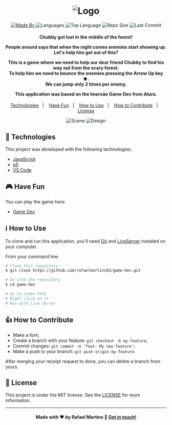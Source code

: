 <h1 align="center">
    <img alt="Logo" src="https://ik.imagekit.io/rafaelmartins/game-dev_X8RpJdfCx.svg" />
    <br>
</h1>

<p align="center">
  <a href="https://www.linkedin.com/in/rafael-martins92/">
  <img alt="Made By" src="https://img.shields.io/static/v1?label=Made%20By&message=Rafael%20Martins&color=orange&style=for-the-badge">
	</a>
  
  <img alt="Languages" src="https://img.shields.io/github/languages/count/rafaelmartins92/game-dev?style=for-the-badge">
  
  <img alt="Top Language" src="https://img.shields.io/github/languages/top/rafaelmartins92/game-dev?style=for-the-badge">
  
  <img alt="Repo Size" src="https://img.shields.io/github/repo-size/rafaelmartins92/game-dev?style=for-the-badge">
  
  <img alt="Last Commit" src="https://img.shields.io/github/last-commit/rafaelmartins92/game-dev?style=for-the-badge">
</p>

<h4 align="center">
  <p>Chubby got lost in the middle of the forest!</p>

  <p>People around says that when the night comes enemies start showing up.
  <br>Let's help him get out of this?</p>

  <p>This is a game where we need to help our dear friend Chubby to find his way out from the scary forest.
  <br>To help him we need to bounce the enemies pressing the Arrow Up key ⬆️.
  <br>We can jump only 2 times per enemy.</p>
    
  <p>This application was based on the Imersão Game Dev from Alura.</p>
</h4>


<p align="center">
  <a href="#rocket-technologies">Technologies</a>&nbsp;&nbsp;&nbsp;|&nbsp;&nbsp;&nbsp;
  <a href="#video_game-have-fun">Have Fun</a>&nbsp;&nbsp;&nbsp;|&nbsp;&nbsp;&nbsp;
  <a href="#information_source-how-to-use">How to Use</a>&nbsp;&nbsp;&nbsp;|&nbsp;&nbsp;&nbsp;
  <a href="#thumbsup-how-to-contribute">How to Contribute</a>&nbsp;&nbsp;&nbsp;|&nbsp;&nbsp;&nbsp;
  <a href="#memo-license">License</a>
</p>

<p align="center">
  <img alt="Scene" src="https://ik.imagekit.io/rafaelmartins/imac-scene---game-dev_2x_YpLfcQ8jO.png">
  <img alt="Design" src="https://ik.imagekit.io/rafaelmartins/game-dev_zHLjJotvt.gif">
</p>

## :rocket: Technologies

This project was developed with the following technologies:

-  [JavaScript][js]
-  [p5][p5]
-  [VS Code][vc]


## :video_game: Have Fun

You can play the game here:

-  [Game Dev][game]

## :information_source: How to Use

To clone and run this application, you'll need [Git][git] and [LiveServer][ls] installed on your computer.

From your command line:

```bash
# Clone this repository
$ git clone https://github.com/rafaelmartins92/game-dev.git

# Go into the repository
$ cd game-dev

# Go to index.html
# Right click on it
# Run with Live Server
```

## :thumbsup: How to Contribute

-  Make a fork;
-  Create a branch with your feature: `git checkout -b my-feature`;
-  Commit changes: `git commit -m 'feat: My new feature'`;
-  Make a push to your branch: `git push origin my-feature`.

After merging your receipt request to done, you can delete a branch from yours.

## :memo: License
This project is under the MIT license. See the [LICENSE](https://github.com/rafaelmartins92/game-dev/blob/master/LICENSE) for more information.

---
<h4 align="center">
    Made with ♥ by Rafael Martins 👋 <a href="https://www.linkedin.com/in/rafael-martins92/" target="_blank">Get in touch!</a>
</h4>

[js]: https://developer.mozilla.org/pt-BR/docs/Web/JavaScript
[git]: https://git-scm.com
[p5]: https://p5js.org/
[vc]: https://code.visualstudio.com/
[ls]: https://marketplace.visualstudio.com/items?itemName=ritwickdey.LiveServer
[game]: https://rafaelmartins92.github.io/game-dev/

